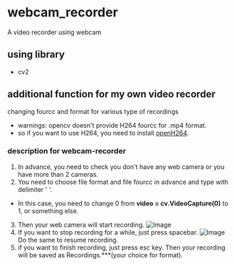 # webcam_recorder
A video recorder using webcam

## using library
* cv2

## additional function for my own video recorder
changing fourcc and format for various type of recordings

* warnings: opencv doesn't provide H264 fourcc for .mp4 format.
* so if you want to use H264, you need to install [openH264](https://github.com/cisco/openh264).

### description for webcam-recorder
1. In advance, you need to check you don't have any web camera or you have more than 2 cameras.
2. You need to choose file format and file fourcc in advance and type with delimiter ' '.
* In this case, you need to change 0 from **video = cv.VideoCapture(0)** to 1, or something else.
3. Then your web camera will start recording.
  ![Image](https://github.com/user-attachments/assets/23c5b276-6f88-4175-a714-558a6413722c)
4. If you want to stop recording for a while, just press spacebar.
  ![Image](https://github.com/user-attachments/assets/6cbc10d8-e901-4e70-9f1a-4d61fd1b57c8)
  Do the same to resume recording.
5. if you want to finish recording, just press esc key. Then your recording will be saved as Recordings.***(your choice for format).
